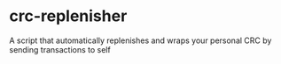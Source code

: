 # crc-replenisher
A script that automatically replenishes and wraps your personal CRC by sending transactions to self
